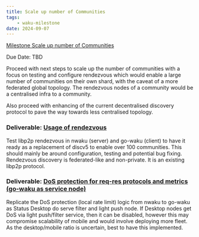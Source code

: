 ```yaml
---
title: Scale up number of Communities
tags:
    - waku-milestone
date: 2024-09-07
---
```


[Milestone Scale up number of Communities](https://github.com/waku-org/pm/milestone/32)

Due Date: TBD

Proceed with next steps to scale up the number of communities with a focus on testing and configure rendezvous which would enable a large number of communities on their own shard, with the caveat of a more federated global topology.
The rendezvous nodes of a community would be a centralised infra to a community.

Also proceed with enhancing of the current decentralised discovery protocol to pave the way towards less centralised topology.

### Deliverable: [Usage of rendezvous](https://github.com/waku-org/pm/issues/199)

Test libp2p rendezvous in nwaku (server) and go-waku (client) to have it ready as a replacement of discv5 to enable over 100 communities.
This should mainly be around configuration, testing and potential bug fixing.
Rendezvous discovery is federated-like and non-private. It is an existing libp2p protocol.

### Deliverable: [DoS protection for req-res protocols and metrics (go-waku as service node)](https://github.com/waku-org/pm/issues/200)

Replicate the DoS protection (local rate limit) logic from nwaku to go-waku as Status Desktop do serve filter and light push node.
If Desktop nodes get DoS via light push/filter service, then it can be disabled, however this may compromise scalability of mobile and would involve deploying more fleet.
As the desktop/mobile ratio is uncertain, best to have this implemented.